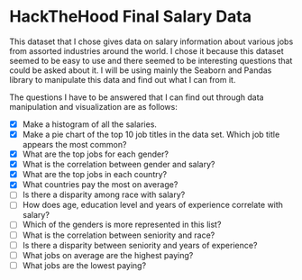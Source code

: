 # HackTheHood Final Salary Data

This dataset that I chose gives data on salary information about various jobs from assorted industries around the world.
I chose it because this dataset seemed to be easy to use and there seemed to be interesting questions that could be asked about it.
I will be using mainly the Seaborn and Pandas library to manipulate this data and find out what I can from it.

The questions I have to be answered that I can find out through data manipulation and visualization are as follows:

- [x] Make a histogram of all the salaries.
- [x] Make a pie chart of the top 10 job titles in the data set. Which job title appears the most common?
- [x] What are the top jobs for each gender?
- [x] What is the correlation between gender and salary?
- [x] What are the top jobs in each country?
- [x] What countries pay the most on average?
- [ ] Is there a disparity among race with salary?
- [ ] How does age, education level and years of experience correlate with salary?
- [ ] Which of the genders is more represented in this list?
- [ ] What is the correlation between seniority and race?
- [ ] Is there a disparity between seniority and years of experience?
- [ ] What jobs on average are the highest paying?
- [ ] What jobs are the lowest paying?
